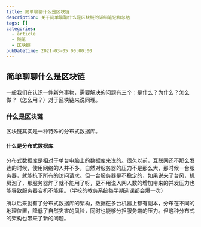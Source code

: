 ```yaml
---
title: 简单聊聊什么是区块链
description: 关于简单聊聊什么是区块链的详细笔记和总结
tags: []
categories:
  - article
  - 随笔
  - 区块链
pubDatetime: 2021-03-05 00:00:00
---
```


<style>
.center {
width: auto;
display: table;
margin - left: auto;
margin - right: auto;
}
// 图片居中
img {
position: relative;
left: 50%;
transform: translateX(-50%);
}
</style>

## 简单聊聊什么是区块链

一般我们在认识一件新兴事物，需要解决的问题有三个：是什么？为什么？怎么做？（怎么用？）对于区块链来说同理。

### 什么是区块链

区块链其实是一种特殊的分布式数据库。

#### 什么是分布式数据库

分布式数据库是相对于单台电脑上的数据库来说的。很久以前，互联网还不那么发达的时候，使用网络的人并不多，自然对服务器的压力不是那么大，那时候一台服务器，就能抗下所有的访问请求。但一台服务器是不稳定的，如果说来了台风，机房泡了，那服务器炸了就不能用了呀，更不用说入网人数的增加带来的并发压力也能导致服务器宕机不能用。（学校的教务系统每学期选课都会爆一次）

所以后来就有了分布式数据库的架构，数据在多台机器上都有副本，分布在不同的地理位置，降低了自然灾害的风险，同时也能够分担服务端的压力。但这种分布式的架构也带来了新的问题。
